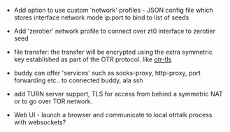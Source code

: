 * Add option to use custom 'network' profiles - JSON config file which stores
    interface
    network mode
    ip:port to bind to
    list of seeds

* Add 'zerotier' network profile to connect over zt0 interface to zerotier seed

* file transfer: the transfer will be encrypted using the extra symmetric key established as part of the OTR protocol.
  like [otr-tls](https://github.com/mnaamani/otr-tls)

* buddy can offer 'services' such as socks-proxy, http-proxy, port forwarding etc.. to connected buddy, ala ssh

* add TURN server support, TLS for access from behind a symmetric NAT or to go over TOR network.

* Web UI - launch a browser and communicate to local otrtalk process with websockets?
